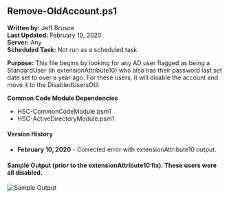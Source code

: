 ## Remove-OldAccount.ps1

**Written by:** Jeff Brusoe<br>
**Last Updated:** February 10, 2020<br>
**Server:** Any<br>
**Scheduled Task:** Not run as a scheduled task<br>

**Purpose:** This file begins by looking for any AD user flagged as being a StandardUser (in extensionAttribute10) who also has their password last set date set to over a year ago. For these users, it will disable the account and move it to the DisabledUsersOU.<br>

**Common Code Module Dependencies**<br>
* HSC-CommonCodeModule.psm1
* HSC-ActiveDirectoryModule.psm1

#### Version History
* **February 10, 2020** - Corrected error with extensionAttribute10 output.

#### Sample Output (prior to the extensionAttribute10 fix). These users were all disabled.
![Sample Output](https://raw.githubusercontent.com/jbrusoe/HSC-PowerShell-Repository/master/3PowerShell-Code-Review/2020-02-13/ADUsers2.JPG?token=AJVS736VQRWTDLXGX3VXWAS6JL3M6)
